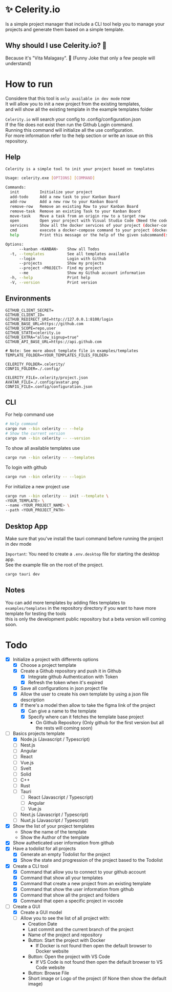 # ✨ Celerity.io
Is a simple project manager that include a CLI tool help you to manage your projects and generate them based on a simple template.  
## Why should I use Celerity.io? 🤔
Because it's "Vita Malagasy". 🫡 (Funny Joke that only a few people will understand)
# How to run
Considere that this tool is `only available in dev mode` now  
It will allow you to init a new project from the existing templates,  
and will show all the existing template in the example templates folder  

`Celerity.io` will search your config to .config/configuration.json  
If the file does not exist then run the Github Login command.  
Running this command will initialize all the use configuration.  
For more information refer to the help section or write an issue on this repository.
## Help

```bash
Celerity is a simple tool to init your project based on templates

Usage: celerity.exe [OPTIONS] [COMMAND]

Commands:
  init         Initialize your project
  add-todo     Add a new task to your Kanban Board
  add-row      Add a new row to your Kanban Board
  remove-row   Remove an existing Row to your Kanban Board
  remove-task  Remove an existing Task to your Kanban Board
  move-task    Move a task from an origin row to a target row
  open         Open your project with Visual Studio Code (Need the code command in your environment variable Path)
  services     Show all the docker services of your project (docker-compose is required)
  cmd          execute a docker-compose command to your project (docker-compose is required)
  help         Print this message or the help of the given subcommand(s)

Options:
      --kanban <KANBAN>    Show all Todos
  -t, --templates          See all templates available
      --login              Login with Github
      --projects           Show my projects
      --project <PROJECT>  Find my project
      --me                 Show my Github account information
  -h, --help               Print help
  -V, --version            Print version
```
## Environments
```dosini
GITHUB_CLIENT_SECRET=
GITHUB_CLIENT_ID=
GITHUB_REDIRECT_URI=http://127.0.0.1:8100/login
GITHUB_BASE_URL=https://github.com
GITHUB_SCOPE=repo,user
GITHUB_STATE=celerity.io
GITHUB_EXTRA="allow_signup=true"
GITHUB_API_BASE_URL=https://api.github.com

# Note: See more about template file in examples/templates
TEMPLATE_FOLDER=<YOUR_TEMPLATES_FILES_FOLDER>

CELERITY_FOLDER=.celerity/
CONFIG_FOLDER=./.config/

CELERITY_FILE=.celerity/project.json
AVATAR_FILE=./.config/avatar.png
CONFIG_FILE=.config/configuration.json
```
## CLI
For help command use
```bash
# Help command
cargo run --bin celerity -- --help
# Show the current version
cargo run --bin celerity -- --version
```
To show all available templates use
```bash
cargo run --bin celerity -- --templates
```
To login with github
```bash
cargo run --bin celerity -- --login
```
For initialize a new project use
```bash
cargo run --bin celerity -- init --template \
<YOUR_TEMPLATE> \
--name <YOUR_PROJECT_NAME> \
--path <YOUR_PROJECT_PATH>
```
## Desktop App
Make sure that you've install the tauri command before running the project in dev mode  

`Important`: You need to create a `.env.desktop` file for starting the desktop app.  
See the example file on the root of the project.
```bash
cargo tauri dev
```
## Notes
You can add more templates by adding files templates to
`examples/templates` in the repository directory if you want to have more template for testing the tools  
this is only the development public repository but a beta version will coming soon.  

# Todo
- [x] Initialize a project with differents options
    - [x] Choose a project template
    - [x] Create a Github repository and push it in Github
        - [x] Integrate github Authentication with Token
        - [x] Refresh the token when it's expired
    - [x] Save all configurations in json project file
    - [x] Allow the user to create his own template by using a json file description
    - [x] If there's a model then allow to take the figma link of the project
        - [x] Can give a name to the template
        - [x] Specify where can it fetches the template base project
            - On Github Repository (Only github for the first version but all the rests will coming soon)
- [ ] Basics projects template
    - [x] Node.js (Javascript / Typescript)
    - [ ] Nest.js
    - [ ] Angular
    - [ ] React
    - [ ] Vue.js
    - [ ] Svelt
    - [ ] Solid
    - [ ] C++
    - [ ] Rust
    - [ ] Tauri
        - [ ] React (Javascript / Typescript)
        - [ ] Angular
        - [ ] Vue.js
    - [ ] Next.js (Javascript / Typescript)
    - [ ] Nuxt.js (Javascript / Typescript)
- [x] Show the list of your project templates
    - Show the name of the template
    - Show the Author of the template
- [x] Show autheticated user information from github
- [x] Have a todolist for all projects
    - [x] Generate an empty Todolist for the project
    - [x] Show the state and progression of the project based to the Todolist
- [x] Create a CLI tool
    - [x] Command that allow you to connect to your github account
    - [x] Command that show all your templates
    - [x] Command that create a new project from an existing template
    - [x] Command that show the user information from github
    - [x] Command that show all the project and folders
    - [x] Command that open a specific project in vscode
- [ ] Create a GUI
    - [x] Create a GUI model
    - [ ] Allow you to see the list of all project with:
        - Creation Date
        - Last commit and the current branch of the project
        - Name of the project and repository
        - Button: Start the project with Docker
            - If Docker is not found then open the default browser to Docker website
        - Button: Open the project with VS Code
            - If VS Code is not found then open the default browser to VS Code website
        - Button: Browse File
        - Short image or Logo of the project (if None then show the default image)
